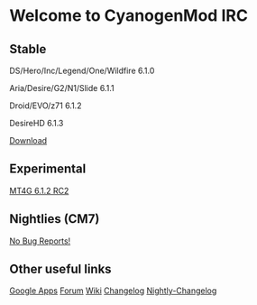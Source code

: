 Welcome to CyanogenMod IRC 
===========

Stable
------------------
DS/Hero/Inc/Legend/One/Wildfire 6.1.0

Aria/Desire/G2/N1/Slide 6.1.1

Droid/EVO/z71 6.1.2

DesireHD 6.1.3

[Download](http://mirror.teamdouche.net/?type=stable)

Experimental
------------------
[MT4G 6.1.2 RC2](http://goo.gl/QZiU)

Nightlies (CM7)
------------------
[No Bug Reports!](http://goo.gl/kKxxd)


Other useful links
------------------

[Google Apps](http://goo.gl/kKxxd)
[Forum](http://goo.gl/WpNQ)
[Wiki](http://goo.gl/fUQ4)
[Changelog](http://goo.gl/vCoz)
[Nightly-Changelog](http://twitter.com/#!/cmsrc)



